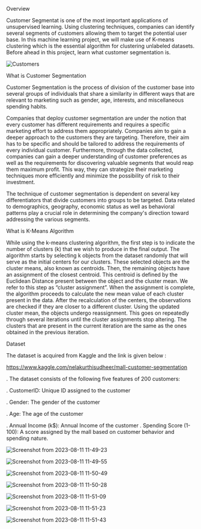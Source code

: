 Overview
 
Customer Segmentat is one of the most important applications of unsupervised learning. Using clustering techniques, companies can identify several segments of customers allowing them to target the potential user base. In this machine learning project, we will make use of K-means clustering which is the essential algorithm for clustering unlabeled datasets. Before ahead in this project, learn what customer segmentation is.

![Customers](https://github.com/devotuoma/Mall-Customers-Segmentation/assets/94548340/82b1d968-06e4-4a1f-b44d-6cc8c3daf92a)

What is Customer Segmentation


Customer Segmentation is the process of division of the customer base into several groups of individuals that share a similarity in different ways that are relevant to marketing such as gender, age, interests, and miscellaneous spending habits.


Companies that deploy customer segmentation are under the notion that every customer has different requirements and requires a specific marketing effort to address them appropriately. Companies aim to gain a deeper approach to the customers they are targeting. Therefore, their aim has to be specific and should be tailored to address the requirements of every individual customer. Furthermore, through the data collected, companies can gain a deeper understanding of customer preferences as well as the requirements for discovering valuable segments that would reap them maximum profit. This way, they can strategize their marketing techniques more efficiently and minimize the possibility of risk to their investment.



The technique of customer segmentation is dependent on several key differentiators that divide customers into groups to be targeted. Data related to demographics, geography, economic status as well as behavioral patterns play a crucial role in determining the company's direction toward addressing the various segments.


What is K-Means Algorithm


While using the k-means clustering algorithm, the first step is to indicate the number of clusters (k) that we wish to produce in the final output. The algorithm starts by selecting k objects from the dataset randomly that will serve as the initial centers for our clusters. These selected objects are the cluster means, also known as centroids. Then, the remaining objects have an assignment of the closest centroid. This centroid is defined by the Euclidean Distance present between the object and the cluster mean. We refer to this step as “cluster assignment”. When the assignment is complete, the algorithm proceeds to calculate the new mean value of each cluster present in the data. After the recalculation of the centers, the observations are checked if they are closer to a different cluster. Using the updated cluster mean, the objects undergo reassignment. This goes on repeatedly through several iterations until the cluster assignments stop altering. The clusters that are present in the current iteration are the same as the ones obtained in the previous iteration.



Dataset


The dataset is acquired from Kaggle and the link is given below :

https://www.kaggle.com/nelakurthisudheer/mall-customer-segmentation

 . The dataset consists of the following five features of 200 customers:

 . CustomerID: Unique ID assigned to the customer

 . Gender: The gender of the customer

 . Age: The age of the customer

 . Annual Income (k$): Annual Income of the customer
 . Spending Score (1-100): A score assigned by the mall based on customer behavior and spending nature.


 ![Screenshot from 2023-08-11 11-49-23](https://github.com/devotuoma/Mall-Customers-Segmentation/assets/94548340/c613eeb1-3195-48ae-82fe-49b86e30a9ab)


 ![Screenshot from 2023-08-11 11-49-55](https://github.com/devotuoma/Mall-Customers-Segmentation/assets/94548340/2b1b6ac4-d41a-413c-b9a6-c6491359eade)

 ![Screenshot from 2023-08-11 11-50-49](https://github.com/devotuoma/Mall-Customers-Segmentation/assets/94548340/10b784e0-6896-451f-bb6d-cc8d79d6a812)




![Screenshot from 2023-08-11 11-50-28](https://github.com/devotuoma/Mall-Customers-Segmentation/assets/94548340/e8737a25-ae20-4109-854e-a7da1b774fe8)



![Screenshot from 2023-08-11 11-51-09](https://github.com/devotuoma/Mall-Customers-Segmentation/assets/94548340/b38f7cd1-5557-4b4d-b456-b87bbf281bd6)


![Screenshot from 2023-08-11 11-51-23](https://github.com/devotuoma/Mall-Customers-Segmentation/assets/94548340/fc2e37a7-8b06-44d7-b6b0-e055b9020960)

![Screenshot from 2023-08-11 11-51-43](https://github.com/devotuoma/Mall-Customers-Segmentation/assets/94548340/16c0aaf8-01d0-4242-834c-718dae41ce63)


